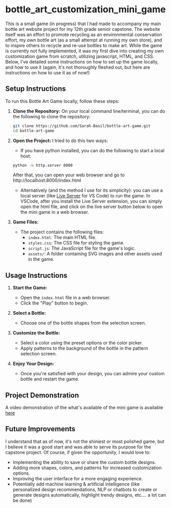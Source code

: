 # bottle_art_customization_mini_game
This is a small game (in progress) that I had made to accompany my main bottle art website project for my 12th grade senior capstone. The website itself was an effort to promote recycling as an environmental conservation effort, my own bottle art (as a small attempt at running my own store), and to inspire others to recycle and re-use bottles to make art. While the game is currently not fully implemented, it was my first dive into creating my own customization game from scratch, utilizing javascript, HTML, and CSS. Below, I've detailed some instructions on how to set up the game locally, and how to use it (again, it's not thoroughly fleshed out, but here are instructions on how to use it as of now!) 


## Setup Instructions
To run this Bottle Art Game locally, follow these steps:

1. **Clone the Repository:**
   On your local command line/terminal, you can do the following to clone the repository: 
    ```bash
    git clone https://github.com/Sarah-Basil/bottle-art-game.git
    cd bottle-art-game
    ```

3. **Open the Project:**
   I tried to do this two ways: 
    - If you have python installed, you can do the following to start a local host:
    ```bash
    python -m http.server 8000
    ```
    After that, you can open your web browser and go to http://localhost:8000/index.html
    - Alternatively (and the method I use for its simplicity): you can use a local server (like [Live Server](https://marketplace.visualstudio.com/items?itemName=ritwickdey.LiveServer) for VS Code) to run the game. In VSCode, after you install the Live Server extension, you can simply open the html file, and click on the live server button below to open the mini game in a web browser. 

5. **Game Files:**
    - The project contains the following files:
      - `index.html`: The main HTML file.
      - `styles.css`: The CSS file for styling the game.
      - `script.js`: The JavaScript file for the game's logic.
      - `assets/`: A folder containing SVG images and other assets used in the game.

## Usage Instructions
1. **Start the Game:**
   - Open the `index.html` file in a web browser.
   - Click the "Play" button to begin.

2. **Select a Bottle:**
   - Choose one of the bottle shapes from the selection screen.

3. **Customize the Bottle:**
   - Select a color using the preset options or the color picker.
   - Apply patterns to the background of the bottle in the pattern selection screen.

4. **Enjoy Your Design:**
   - Once you're satisfied with your design, you can admire your custom bottle and restart the game.

## Project Demonstration
A video demonstration of the what's available of the mini game is available [here](https://drive.google.com/file/d/1Rd1P94m-9oChDdugMonJaE65Q6-I1uxw/view?usp=sharing)

## Future Improvements
I understand that as of now, it's not the shiniest or most polished game, but I believe it was a good start and was able to serve its purpose for the capstone project. Of course, if given the opportunity, I would love to: 
- Implementing the ability to save or share the custom bottle designs.
- Adding more shapes, colors, and patterns for increased customization options.
- Improving the user interface for a more engaging experience.
- Potentially add machine learning & artificial intelligence (like personalized design recommendations, NLP or chatbots to create or generate designs automatically, highlight trendy designs, etc.... a lot can be done) 







